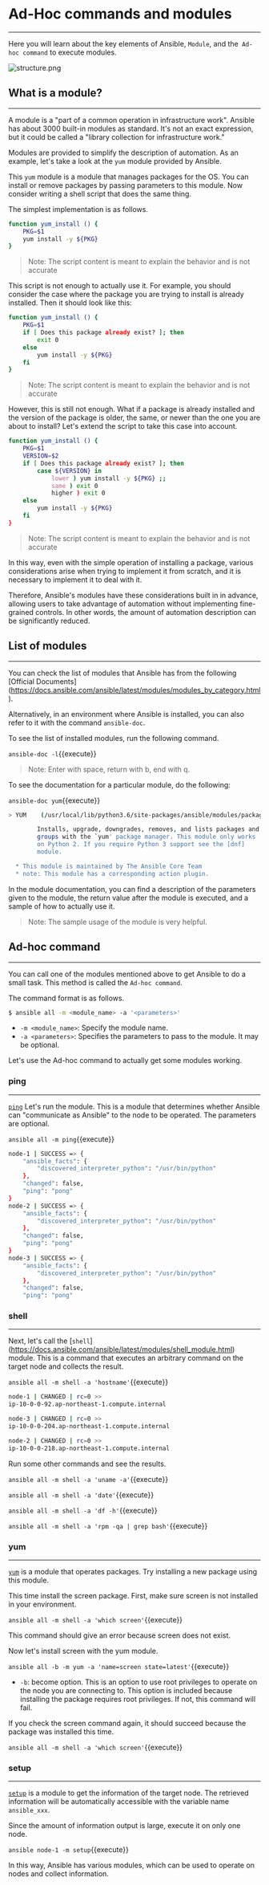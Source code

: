 # Ad-Hoc commands and modules
---
Here you will learn about the key elements of Ansible, `Module`, and the` Ad-hoc command` to execute modules.

![structure.png](https://raw.githubusercontent.com/irixjp/katacoda-scenarios/master/master-course-data/assets/images/structure.png)

## What is a module?
---
A module is a "part of a common operation in infrastructure work". Ansible has about 3000 built-in modules as standard. It's not an exact expression, but it could be called a "library collection for infrastructure work."

Modules are provided to simplify the description of automation. As an example, let's take a look at the `yum` module provided by Ansible.

This `yum` module is a module that manages packages for the OS. You can install or remove packages by passing parameters to this module. Now consider writing a shell script that does the same thing.

The simplest implementation is as follows.
```bash
function yum_install () {
    PKG=$1
    yum install -y ${PKG}
}
```
> Note: The script content is meant to explain the behavior and is not accurate

This script is not enough to actually use it. For example, you should consider the case where the package you are trying to install is already installed. Then it should look like this:

```bash
function yum_install () {
    PKG=$1
    if [ Does this package already exist? ]; then
        exit 0
    else
        yum install -y ${PKG}
    fi
}
```

> Note: The script content is meant to explain the behavior and is not accurate

However, this is still not enough. What if a package is already installed and the version of the package is older, the same, or newer than the one you are about to install? Let's extend the script to take this case into account.


```bash
function yum_install () {
    PKG=$1
    VERSION=$2
    if [ Does this package already exist? ]; then
        case ${VERSION} in
            lower ) yum install -y ${PKG} ;;
            same ) exit 0
            higher ) exit 0
    else
        yum install -y ${PKG}
    fi
}
```

> Note: The script content is meant to explain the behavior and is not accurate

In this way, even with the simple operation of installing a package, various considerations arise when trying to implement it from scratch, and it is necessary to implement it to deal with it.

Therefore, Ansible's modules have these considerations built in in advance, allowing users to take advantage of automation without implementing fine-grained controls. In other words, the amount of automation description can be significantly reduced.

## List of modules
---
You can check the list of modules that Ansible has from the following [Official Documents] (https://docs.ansible.com/ansible/latest/modules/modules_by_category.html).

Alternatively, in an environment where Ansible is installed, you can also refer to it with the command `ansible-doc`.

To see the list of installed modules, run the following command.

`ansible-doc -l`{{execute}}

> Note: Enter with space, return with b, end with q.

To see the documentation for a particular module, do the following:

`ansible-doc yum`{{execute}}

```bash
> YUM    (/usr/local/lib/python3.6/site-packages/ansible/modules/packaging/os/yum.py)

        Installs, upgrade, downgrades, removes, and lists packages and
        groups with the `yum' package manager. This module only works
        on Python 2. If you require Python 3 support see the [dnf]
        module.

  * This module is maintained by The Ansible Core Team
  * note: This module has a corresponding action plugin.
```

In the module documentation, you can find a description of the parameters given to the module, the return value after the module is executed, and a sample of how to actually use it.

> Note: The sample usage of the module is very helpful.

## Ad-hoc command
---
You can call one of the modules mentioned above to get Ansible to do a small task. This method is called the `Ad-hoc command`.

The command format is as follows.

```bash
$ ansible all -m <module_name> -a '<parameters>'
```

* `-m <module_name>`: Specify the module name.
* `-a <parameters>`: Specifies the parameters to pass to the module. It may be optional.

Let's use the Ad-hoc command to actually get some modules working.

### ping
---
[`ping`](https://docs.ansible.com/ansible/latest/modules/ping_module.html) Let's run the module. This is a module that determines whether Ansible can "communicate as Ansible" to the node to be operated. The parameters are optional.

`ansible all -m ping`{{execute}}

```bash
node-1 | SUCCESS => {
    "ansible_facts": {
        "discovered_interpreter_python": "/usr/bin/python"
    },
    "changed": false,
    "ping": "pong"
}
node-2 | SUCCESS => {
    "ansible_facts": {
        "discovered_interpreter_python": "/usr/bin/python"
    },
    "changed": false,
    "ping": "pong"
}
node-3 | SUCCESS => {
    "ansible_facts": {
        "discovered_interpreter_python": "/usr/bin/python"
    },
    "changed": false,
    "ping": "pong"
```

### shell
---
Next, let's call the [`shell`] (https://docs.ansible.com/ansible/latest/modules/shell_module.html) module. This is a command that executes an arbitrary command on the target node and collects the result.

`ansible all -m shell -a 'hostname'`{{execute}}

```bash
node-1 | CHANGED | rc=0 >>
ip-10-0-0-92.ap-northeast-1.compute.internal

node-3 | CHANGED | rc=0 >>
ip-10-0-0-204.ap-northeast-1.compute.internal

node-2 | CHANGED | rc=0 >>
ip-10-0-0-218.ap-northeast-1.compute.internal
```

Run some other commands and see the results.

`ansible all -m shell -a 'uname -a'`{{execute}}

`ansible all -m shell -a 'date'`{{execute}}

`ansible all -m shell -a 'df -h'`{{execute}}

`ansible all -m shell -a 'rpm -qa | grep bash'`{{execute}}


### yum
---
[`yum`](https://docs.ansible.com/ansible/latest/modules/yum_module.html) is a module that operates packages. Try installing a new package using this module.

This time install the screen package. First, make sure screen is not installed in your environment.

`ansible all -m shell -a 'which screen'`{{execute}}

This command should give an error because screen does not exist.

Now let's install screen with the yum module.

`ansible all -b -m yum -a 'name=screen state=latest'`{{execute}}

* `-b`: become option. This is an option to use root privileges to operate on the node you are connecting to. This option is included because installing the package requires root privileges. If not, this command will fail.

If you check the screen command again, it should succeed because the package was installed this time.

`ansible all -m shell -a 'which screen'`{{execute}}

### setup
---
[`setup`](https://docs.ansible.com/ansible/latest/modules/setup_module.html) is a module to get the information of the target node. The retrieved information will be automatically accessible with the variable name `ansible_xxx`.

Since the amount of information output is large, execute it on only one node.

`ansible node-1 -m setup`{{execute}}

In this way, Ansible has various modules, which can be used to operate on nodes and collect information.

